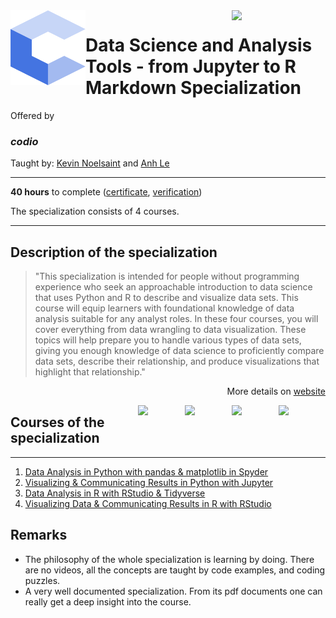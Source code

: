 <a href="https://www.coursera.org/specializations/codio-data-science-python-jupyter-r-rstudio">
  <img src="/img/Data_Science_and_Analysis_Tools-from_Jupyter_to_R_Markdown_Specialization_logo.png" width="150" align="right">
</a>

<img src="/img/codio_logo.svg" width="120" height="120" align="left">

# Data Science and Analysis Tools - from Jupyter to R Markdown Specialization

Offered by 
### *codio*

Taught by: [Kevin Noelsaint](https://www.coursera.org/instructor/knoelsaint) and [Anh Le](https://www.coursera.org/instructor/ale)

---

**40 hours** to complete ([certificate](./Coursera), [verification](https:))

The specialization consists of 4 courses. 

---

## Description of the specialization

>"This specialization is intended for people without programming experience who seek an approachable introduction to data science that uses Python and R to describe and visualize data sets. This course will equip learners with foundational knowledge of data analysis suitable for any analyst roles. In these four courses, you will cover everything from data wrangling to data visualization. These topics will help prepare you to handle various types of data sets, giving you enough knowledge of data science to proficiently compare data sets, describe their relationship, and produce visualizations that highlight that relationship."

<p align="right">More details on <a href="https://www.coursera.org/specializations/codio-data-science-python-jupyter-r-rstudio">website</a></p>

<a href="https://www.coursera.org/learn/codio-visualizing-data-and-communicating-results-in-r-with-rstudio">
  <img src="/img/Object_Oriented_Java_Inheritance_and_Encapsulation_logo.avif" width="75" align="right">
</a>
<a href="https://www.coursera.org/learn/codio-data-analysis-in-r-with-rstudio-and-tidyverse">
  <img src="/img/Java_Object_Basics_Functions,_Recursion,_and_Objects_logo.avif" width="75" align="right">
</a>
<a href="https://www.coursera.org/learn/codio-visualizing-and-communicating-results-in-python-with-jupyter">
  <img src="/img/Java_Basic_Structures_Arrays,_Strings,_and_Files_logo.avif" width="75" align="right">
</a>
<a href="https://www.coursera.org/learn/codio-data-analysis-in-python-with-pandas-and-matplotlib-in-spyder">
  <img src="/img/Java_Basics_Selection_and_Iteration_logo.avif" width="75" align="right">
</a>

## Courses of the specialization

---

1. [Data Analysis in Python with pandas & matplotlib in Spyder](./Data%20Analysis%20in%20Python%20with%20pandas%20&%20matplotlib%20in%20Spyder)
2. [Visualizing & Communicating Results in Python with Jupyter](./Visualizing%20&%20Communicating%20Results%20in%20Python%20with%20Jupyter)
3. [Data Analysis in R with RStudio & Tidyverse](./Data%20Analysis%20in%20R%20with%20RStudio%20&%20Tidyverse)
4. [Visualizing Data & Communicating Results in R with RStudio](./Visualizing%20Data%20&%20Communicating%20Results%20in%20R%20with%20RStudio)

## Remarks
- The philosophy of the whole specialization is learning by doing. There are no videos, all the concepts are taught by code examples, and coding puzzles. 
- A very well documented specialization. From its pdf documents one can really get a deep insight into the course. 
